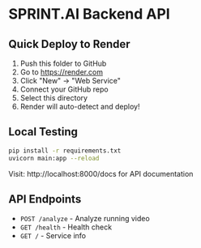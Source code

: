 # SPRINT.AI Backend API

## Quick Deploy to Render

1. Push this folder to GitHub
2. Go to https://render.com
3. Click "New" → "Web Service"
4. Connect your GitHub repo
5. Select this directory
6. Render will auto-detect and deploy!

## Local Testing

```bash
pip install -r requirements.txt
uvicorn main:app --reload
```

Visit: http://localhost:8000/docs for API documentation

## API Endpoints

- `POST /analyze` - Analyze running video
- `GET /health` - Health check
- `GET /` - Service info
